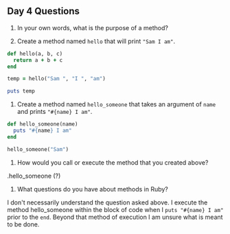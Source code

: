 ## Day 4 Questions

1. In your own words, what is the purpose of a method?

1. Create a method named `hello` that will print `"Sam I am"`.

```ruby
def hello(a, b, c)
  return a + b + c
end

temp = hello("Sam ", "I ", "am")

puts temp
```

1. Create a method named `hello_someone` that takes an argument of `name` and prints `"#{name} I am"`.

```Ruby
def hello_someone(name)
  puts "#{name} I am"
end

hello_someone("Sam")
```  

1. How would you call or execute the method that you created above?

.hello_someone (?)

1. What questions do you have about methods in Ruby?

I don't necessarily understand the question asked above. I execute the method hello_someone within the block of code when I `puts "#{name} I am"` prior to the `end`. Beyond that method of execution I am unsure what is meant to be done.
